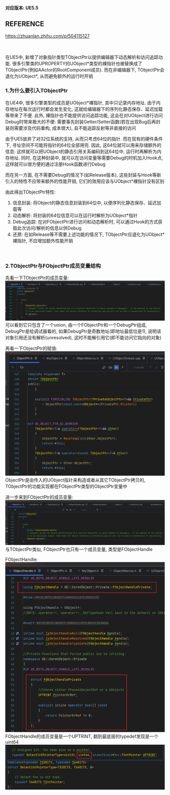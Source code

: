 #### 对应版本: UE5.5

## REFERENCE
https://zhuanlan.zhihu.com/p/504115127
<br><br><br>

在UE5中, 新增了对象指针类型TObjectPtr以提供编辑器下动态解析和访问追踪功能. 很多引擎类的UPROPERTY的UObject\*类型的裸指针也被替换成了TObjectPtr<UObject>(例如AActor的RootComponent成员). 而在非编辑器下, TObjectPtr<UObject>会退化为UObject\*, 从而避免额外的运行时开销

### 1.为什么要引入TObjectPtr
在UE4中, 很多引擎类型的成员是UObject\*裸指针, 其中只记录内存地址. 由于内存地址在每次运行时都会发生变化, 这就给编辑器下的序列化静态保存、延迟加载等带来了不便. 此外, 裸指针也不能提供访问追踪功能, 这会在对UObject进行访问Debug时带来极大的不便: 需要事先封装Getter/Setter函数(若在出现Bug后再封装则需要涉及代码重构, 成本很大), 且不能追踪反射等非直接的访问

由于UE5放弃了对32位系统的支持, 从而只考虑64位的指针. 而在现有的硬件条件下, 寻址空间不可能将指针的64位全部用完. 因此, 这64位就可以用来存储额外的信息: 这样就可以把UObject的静态引用关系编码到这64位中, 运行时再解析为内存地址. 同时, 在这种封装中, 就可以在访问变量等需要Debug的时机加入Hook点, 这样就可以很方便的通过注册Hook函数进行Debug

而在另一方面, 在不需要Debug的情况下(如Release版本), 这些封装与Hook等新引入的特性不应带来额外的性能开销, 它们的效用应该与UObject\*裸指针没有区别

由此得出TObjectPtr特性:
1. 信息封装: 将Object的静态信息封装到64位中, 以便序列化静态保存、延迟加载等
2. 动态解析: 将封装的64位信息可以在运行时解析为UObject\*指针
3. Debug追踪: 在对FObjectPtr进行访问和动态解析时, 可以通过Hook的方式获取此次访问/解析的信息以供Debug
4. 还原: 在如Release等不需要上述功能的情况下, TObjectPtr应退化为UObject\*裸指针, 不应增加额外性能开销
<br><br><br>

### 2.TObjectPtr与FObjectPtr成员变量结构
先看一下TObjectPtr的成员变量:
![image](../Assets/TObjectPtr/TObjectPtr成员变量.png)
可以看到它只包含了一个union, 由一个FObjectPtr和一个DebugPtr组成, DebugPtr是给调试器看的, 如果DebugPtr是奇数地址(即地址最低位是1), 说明该对象引用还没有解析(unresolved), 这时不能解引用它(即不能访问它指向的对象)

再看一下ObjectPtr的赋值:
![image](../Assets/TObjectPtr/ObjectPtr赋值.png)
ObjectPtr是由传入的UObject指针来构造或者从其它TObjectPtr拷贝的, TObjectPtr的功能实现都在FObjectPtr类型的ObjectPtr变量中

进一步来到FObjectPtr的成员变量:
![image](../Assets/TObjectPtr/FObjectPtr成员变量.png)
与TObjectPtr类似, FObjectPtr也只有一个成员变量, 类型是FObjectHandle

FObjectHandle:
![image](../Assets/TObjectPtr/FObjectHandle成员变量.png)
FObjectHandle的成员变量是一个UPTRINT, 翻到最底层的typedef发现是一个uint64
![image](../Assets/TObjectPtr/UPTRINT.png)